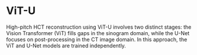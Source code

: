 # ViT-U
High-pitch HCT reconstruction using ViT-U involves two distinct stages: the Vision Transformer (ViT) fills gaps in the sinogram domain, while the U-Net focuses on post-processing in the CT image domain. In this approach, the ViT and U-Net models are trained independently.
